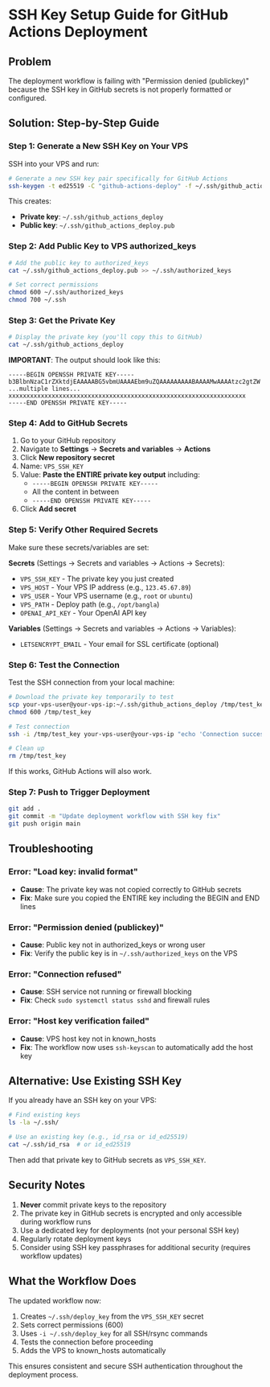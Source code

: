 # SSH Key Setup Guide for GitHub Actions Deployment

## Problem
The deployment workflow is failing with "Permission denied (publickey)" because the SSH key in GitHub secrets is not properly formatted or configured.

## Solution: Step-by-Step Guide

### Step 1: Generate a New SSH Key on Your VPS

SSH into your VPS and run:

```bash
# Generate a new SSH key pair specifically for GitHub Actions
ssh-keygen -t ed25519 -C "github-actions-deploy" -f ~/.ssh/github_actions_deploy -N ""
```

This creates:
- **Private key**: `~/.ssh/github_actions_deploy`
- **Public key**: `~/.ssh/github_actions_deploy.pub`

### Step 2: Add Public Key to VPS authorized_keys

```bash
# Add the public key to authorized_keys
cat ~/.ssh/github_actions_deploy.pub >> ~/.ssh/authorized_keys

# Set correct permissions
chmod 600 ~/.ssh/authorized_keys
chmod 700 ~/.ssh
```

### Step 3: Get the Private Key

```bash
# Display the private key (you'll copy this to GitHub)
cat ~/.ssh/github_actions_deploy
```

**IMPORTANT**: The output should look like this:
```
-----BEGIN OPENSSH PRIVATE KEY-----
b3BlbnNzaC1rZXktdjEAAAAABG5vbmUAAAAEbm9uZQAAAAAAAAABAAAAMwAAAAtzc2gtZW
...multiple lines...
xxxxxxxxxxxxxxxxxxxxxxxxxxxxxxxxxxxxxxxxxxxxxxxxxxxxxxxxxxxxxxxxxx
-----END OPENSSH PRIVATE KEY-----
```

### Step 4: Add to GitHub Secrets

1. Go to your GitHub repository
2. Navigate to **Settings** → **Secrets and variables** → **Actions**
3. Click **New repository secret**
4. Name: `VPS_SSH_KEY`
5. Value: **Paste the ENTIRE private key output** including:
   - `-----BEGIN OPENSSH PRIVATE KEY-----`
   - All the content in between
   - `-----END OPENSSH PRIVATE KEY-----`
6. Click **Add secret**

### Step 5: Verify Other Required Secrets

Make sure these secrets/variables are set:

**Secrets** (Settings → Secrets and variables → Actions → Secrets):
- `VPS_SSH_KEY` - The private key you just created
- `VPS_HOST` - Your VPS IP address (e.g., `123.45.67.89`)
- `VPS_USER` - Your VPS username (e.g., `root` or `ubuntu`)
- `VPS_PATH` - Deploy path (e.g., `/opt/bangla`)
- `OPENAI_API_KEY` - Your OpenAI API key

**Variables** (Settings → Secrets and variables → Actions → Variables):
- `LETSENCRYPT_EMAIL` - Your email for SSL certificate (optional)

### Step 6: Test the Connection

Test the SSH connection from your local machine:

```bash
# Download the private key temporarily to test
scp your-vps-user@your-vps-ip:~/.ssh/github_actions_deploy /tmp/test_key
chmod 600 /tmp/test_key

# Test connection
ssh -i /tmp/test_key your-vps-user@your-vps-ip "echo 'Connection successful!'"

# Clean up
rm /tmp/test_key
```

If this works, GitHub Actions will also work.

### Step 7: Push to Trigger Deployment

```bash
git add .
git commit -m "Update deployment workflow with SSH key fix"
git push origin main
```

## Troubleshooting

### Error: "Load key: invalid format"
- **Cause**: The private key was not copied correctly to GitHub secrets
- **Fix**: Make sure you copied the ENTIRE key including the BEGIN and END lines

### Error: "Permission denied (publickey)"
- **Cause**: Public key not in authorized_keys or wrong user
- **Fix**: Verify the public key is in `~/.ssh/authorized_keys` on the VPS

### Error: "Connection refused"
- **Cause**: SSH service not running or firewall blocking
- **Fix**: Check `sudo systemctl status sshd` and firewall rules

### Error: "Host key verification failed"
- **Cause**: VPS host key not in known_hosts
- **Fix**: The workflow now uses `ssh-keyscan` to automatically add the host key

## Alternative: Use Existing SSH Key

If you already have an SSH key on your VPS:

```bash
# Find existing keys
ls -la ~/.ssh/

# Use an existing key (e.g., id_rsa or id_ed25519)
cat ~/.ssh/id_rsa  # or id_ed25519
```

Then add that private key to GitHub secrets as `VPS_SSH_KEY`.

## Security Notes

1. **Never** commit private keys to the repository
2. The private key in GitHub secrets is encrypted and only accessible during workflow runs
3. Use a dedicated key for deployments (not your personal SSH key)
4. Regularly rotate deployment keys
5. Consider using SSH key passphrases for additional security (requires workflow updates)

## What the Workflow Does

The updated workflow now:
1. Creates `~/.ssh/deploy_key` from the `VPS_SSH_KEY` secret
2. Sets correct permissions (600)
3. Uses `-i ~/.ssh/deploy_key` for all SSH/rsync commands
4. Tests the connection before proceeding
5. Adds the VPS to known_hosts automatically

This ensures consistent and secure SSH authentication throughout the deployment process.

